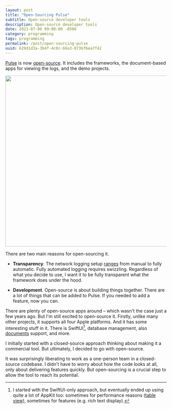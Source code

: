 ```yaml
---
layout: post
title: "Open-Sourcing Pulse"
subtitle: Open-source developer tools
description: Open-source developer tools
date: 2021-07-06 09:00:00 -0500
category: programming
tags: programming
permalink: /post/open-sourcing-pulse
uuid: 629d1d3a-3b4f-4c0c-b6a3-873bf6ea7f42
---
```


[Pulse](https://kean.blog/pulse/home) is now [open-source](https://github.com/kean/Pulse.git). It includes the frameworks, the document-based apps for viewing the logs, and the demo projects.

<img width="533px" class="NewScreenshot" src="{{ site.url }}/images/posts/pulse/oss.png">

There are two main reasons for open-sourcing it.

- **Transparency**. The network logging setup [ranges](https://kean.blog/pulse/guides/networking) from manual to fully automatic. Fully automated logging requires swizzling. Regardless of what you decide to use, I want it to be fully transparent what the framework does under the hood.

- **Development**. Open-source is about building things together. There are a lot of things that can be added to Pulse. If you needed to add a feature, now you can.

There are plenty of open-source apps around – which wasn't the case just a few years ago. But I'm still excited to open-source it. Firstly, unlike many other projects, it supports all four Apple platforms. And it has some interesting stuff in it. There is SwiftUI[^1], database management, also [documents](https://kean.blog/post/pulse-store) support, and more.

[^1]: I started with the SwiftUI-only approach, but eventually ended up using quite a lot of AppKit too: sometimes for performance reasons ([table view](https://kean.blog/post/not-list)), sometimes for features (e.g. rich text display).

I initially started with a closed-source approach thinking about making it a commercial tool. But ultimately, I decided to go with open-source.

It was surprisingly liberating to work as a one-person team in a closed-source codebase. I didn't have to worry about how the code looks at all, only about delivering features quickly. But open-sourcing is a crucial step to allow the tool to reach its potential.
